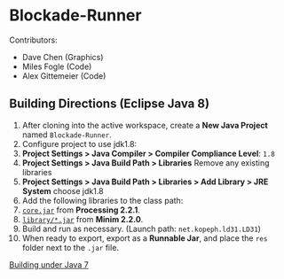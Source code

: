 Blockade-Runner
===============

Contributors:

- Dave Chen (Graphics)
- Miles Fogle (Code)
- Alex Gittemeier (Code)


Building Directions (Eclipse Java 8)
------------------------------------

1. After cloning into the active workspace, create a **New Java Project** named `Blockade-Runner`.
2. Configure project to use jdk1.8:
  1. **Project Settings > Java Compiler > Compiler Compliance Level**: `1.8`
  2. **Project Settings > Java Build Path > Libraries** Remove any existing libraries
  3. **Project Settings > Java Build Path > Libraries > Add Library > JRE System** choose jdk1.8
3. Add the following libraries to the class path:
  1. [`core.jar`](http://rsranger65.github.io/Blockade-Runner/3rd-party/processing_core-2.2.1.jar) from **Processing 2.2.1**.
  2. [`library/*.jar`](http://code.compartmental.net/minim/distro/minim-2.2.0.zip) from **Minim 2.2.0**.
6. Build and run as necessary. (Launch path: `net.kopeph.ld31.LD31`)
7. When ready to export, export as a **Runnable Jar**, and place the `res` folder next to the `.jar` file.

[Building under Java 7](https://github.com/Rsranger65/Blockade-Runner/wiki/Java-7-Building-Directions)

